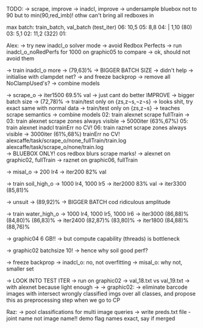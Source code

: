 
TODO:
-> scrape, improve
-> inadcl, improve
-> undersample bluebox not to 90 but to min(90,red_imb)!
   othw can't bring all redboxes in


max batch: train_batch, val_batch (test_iter)
06: 10,5
05: 8,8
04:            | 1,10 (80)
03: 5,1
02: 11,2 (322)
01:

Alex:
-> try new inadcl_o solver mode
-> avoid Redbox Perfects
   -> run inadcl_o_noRedPerfs for 1000 on graphic05 to compare
   -> ok, should not avoid them
   
-> train inadcl_o more
   -> (79,63)%
   -> BIGGER BATCH SIZE
      -> didn't help
   -> initialise with clampdet net?
      -> and freeze backprop
   -> remove all NoClampUsed's?
   -> combine models

   
-> scrape_o
   -> iter1500 69.5% val
      -> just cant do better
   IMPROVE
   -> bigger batch size
      -> (72,78)%
   -> train/test only on {zs,z¬s,¬z¬s}
      -> looks shit, try exact same with normal data
   -> train/test only on {zs,z¬s} -> teaches scrape semantics
   -> combine models
02: train alexnet scrape fullTrain
    -> 
03: train alexnet scrape zones always visible
    -> 5000iter (63%,67%) 
05: train alexnet inadcl trainErr no CV!
06: train raznet scrape zones always visible
    -> 3000iter (61%,68%) trainErr no CV!
alexcaffe/task/scrape_o/none_fullTrain/train.log
alexcaffe/task/scrape_o/none/train.log   
   -> BLUEBOX ONLY! cos redbox blurs scrape marks!
      -> alexnet on graphic02, fullTrain
      -> raznet on graphic06, fullTrain

      
-> misal_o
   -> 200 lr4
      -> iter200 82% val

-> train soil_high_o
   -> 1000 lr4, 1000 lr5
      -> iter2000 83% val
   -> iter3300 (85,81)%

-> unsuit
   -> (89,92)%
   -> BIGGER BATCH
      cod ridiculous amplitude

-> train water_high_o
   -> 1000 lr4, 1000 lr5, 1000 lr6
      -> iter3000 (86,88)%  (84,80)%  (86,83)%
      -> iter2400 (82,87)%  (83,80)%
      -> iter1800 (84,88)%  (88,76)%    
      
-> graphic04 6 GB!!
   -> but compute capability (threads) is bottleneck

-> graphic02 batchsize 10!
   -> hence why soil good perf?
   
-> freeze backprop 
   -> inadcl_o: no, not overfitting
   -> misal_o: why not, smaller set
   
-> LOOK INTO TEST ITER
   -> run on graphic02
   -> val_18.txt vs val_19.txt
   -> with alexnet because light enough
   -> 
-> graphic02: 
-> eliminate barcode images with intersect wrongly classified imgs
   over all classes, and propose this as preprocessing step when we
   go to CP

Raz:
-> pool classifications for multi image queries
-> write preds.txt file - joint name not image name!!
demo flag names exact, say if merged



